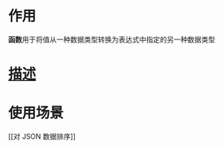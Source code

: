 # 作用
**函数**用于将值从一种数据类型转换为表达式中指定的另一种数据类型

# [描述](.https://blog.csdn.net/Hudas/article/details/124399908)


# 使用场景
[[对 JSON 数据排序]]